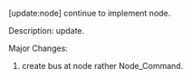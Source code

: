 [update:node] continue to implement node.

Description:
update.

Major Changes:
1. create bus at node rather Node_Command.